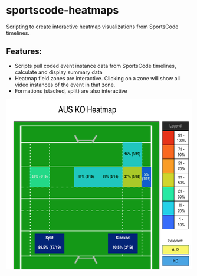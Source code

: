 # sportscode-heatmaps
Scripting to create interactive heatmap visualizations from SportsCode timelines.

## Features:
* Scripts pull coded event instance data from SportsCode timelines, calculate and display summary data
* Heatmap field zones are interactive. Clicking on a zone will show all video instances of the event in that zone.
* Formations (stacked, split) are also interactive

<img src="https://github.com/chudzikr/sportscode-heatmaps/blob/master/Aus%20KO.png" alt="Sample Output" width="626" height="461">
